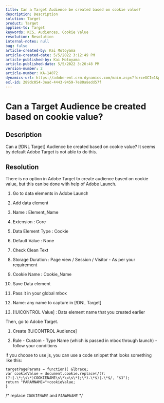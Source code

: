 ```yaml
---
title: Can a Target Audience be created based on cookie value?
description: Description
solution: Target
product: Target
applies-to: Target
keywords: KCS, Audiences, Cookie Value
resolution: Resolution
internal-notes: null
bug: false
article-created-by: Kai Motoyama
article-created-date: 5/5/2022 3:12:49 PM
article-published-by: Kai Motoyama
article-published-date: 5/5/2022 3:20:48 PM
version-number: 2
article-number: KA-14072
dynamics-url: https://adobe-ent.crm.dynamics.com/main.aspx?forceUCI=1&pagetype=entityrecord&etn=knowledgearticle&id=8275a2d0-85cc-ec11-a7b5-6045bd00d995
exl-id: 289dc054-3ead-4443-9459-7e80a8edd57f
---
```

# Can a Target Audience be created based on cookie value?

## Description


Can a [!DNL Target] Audience be created based on cookie value? It seems by default Adobe Target is not able to do this.


## Resolution


There is no option in Adobe Target to create audience based on cookie value, but this can be done with help of Adobe Launch.

1. Go to data elements in Adobe Launch

2. Add data element

3. Name : Element_Name

4. Extension : Core

5. Data Element Type : Cookie

6. Default Value : None

7. Check Clean Text

8. Storage Duration : Page view / Session / Visitor - As per your requirement

9. Cookie Name : Cookie_Name

10. Save Data element

11. Pass it in your global mbox

12. Name: any name to capture in [!DNL Target]

13. [!UICONTROL Value] : Data element name that you created earlier



Then, go to Adobe Target.

1. Create [!UICONTROL Audience]

2. Rule - Custom - Type Name (which is passed in mbox through launch) - follow your conditions



if you choose to use js, you can use a code snippet that looks something like this:

```
targetPageParams = function() &lbrace;
var cookieValue = document.cookie.replace(/(?:(?:|.\*;\s\*)COOKIENAME\s\*\=\s\*(;\*).\*$)|.\*$/, "$1");
return "PARAMNAME="+cookieValue;
}
```

/\* replace `COOKIENAME` and `PARAMNAME` \*/
